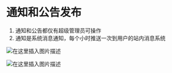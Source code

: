 # 通知和公告发布

1. 通知和公告都仅有超级管理员可操作
2. 通知是系统消息通知，每个小时推送一次到用户的站内消息系统

![在这里插入图片描述](https://img-blog.csdnimg.cn/b2e1edf697494ed68c760beb63b782bf.png?x-oss-process=image/watermark,type_ZHJvaWRzYW5zZmFsbGJhY2s,shadow_50,text_Q1NETiBASGltaXRfWkg=,size_20,color_FFFFFF,t_70,g_se,x_16)



![在这里插入图片描述](https://img-blog.csdnimg.cn/fe1cf4b8c0174933b8ffc8f17a486b53.png?x-oss-process=image/watermark,type_ZHJvaWRzYW5zZmFsbGJhY2s,shadow_50,text_Q1NETiBASGltaXRfWkg=,size_20,color_FFFFFF,t_70,g_se,x_16)